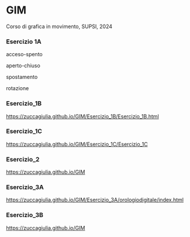 # GIM
Corso di grafica in movimento, SUPSI, 2024

### Esercizio 1A

acceso-spento





aperto-chiuso





spostamento





rotazione





### Esercizio_1B

 https://zuccagiulia.github.io/GIM/Esercizio_1B/Esercizio_1B.html

### Esercizio_1C

https://zuccagiulia.github.io/GIM/Esercizio_1C/Esercizio_1C

### Esercizio_2

https://zuccagiulia.github.io/GIM

### Esercizio_3A

https://zuccagiulia.github.io/GIM/Esercizio_3A/orologiodigitale/index.html

### Esercizio_3B

https://zuccagiulia.github.io/GIM
